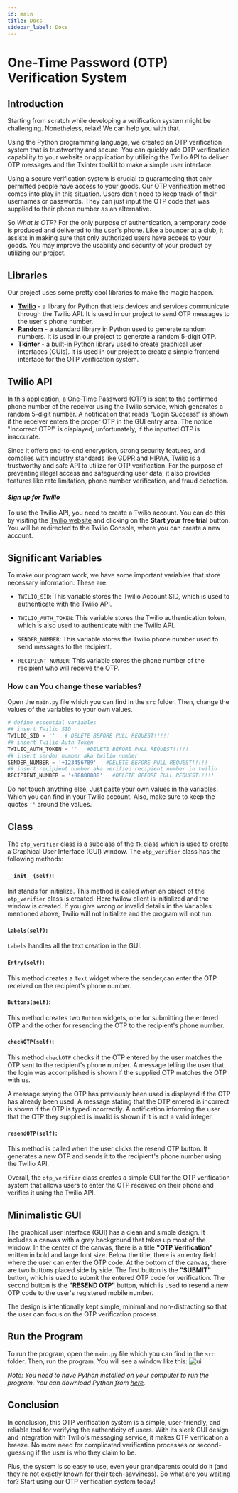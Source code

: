 ```yaml
---
id: main
title: Docs
sidebar_label: Docs
---
```


# One-Time Password (OTP) Verification System
## Introduction
Starting from scratch while developing a verification system might be challenging. Nonetheless, relax! We can help you with that.


Using the Python programming language, we created an OTP verification system that is trustworthy and secure. You can quickly add OTP verification capability to your website or application by utilizing the Twilio API to deliver OTP messages and the Tkinter toolkit to make a simple user interface.


Using a secure verification system is crucial to guaranteeing that only permitted people have access to your goods. Our OTP verification method comes into play in this situation. Users don't need to keep track of their usernames or passwords. They can just input the OTP code that was supplied to their phone number as an alternative.


So *What is OTP*? For the only purpose of authentication, a temporary code is produced and delivered to the user's phone. Like a bouncer at a club, it assists in making sure that only authorized users have access to your goods. You may improve the usability and security of your product by utilizing our project.

## Libraries

Our project uses some pretty cool libraries to make the magic happen. 

- **[Twilio](https://www.twilio.com/docs/libraries/python)** -  a library for Python that lets devices and services communicate through the Twilio API. It is used in our project to send OTP messages to the user's phone number.
- **[Random](https://docs.python.org/3/library/random.html)** - a standard library in Python used to generate random numbers. It is used in our project to generate a random 5-digit OTP.
- **[Tkinter](https://docs.python.org/3/library/tkinter.html)** - a built-in Python library used to create graphical user interfaces (GUIs). It is used in our project to create a simple frontend interface for the OTP verification system.

## Twilio API
In this application, a One-Time Password (OTP) is sent to the confirmed phone number of the receiver using the Twilio service, which generates a random 5-digit number. A notification that reads "Login Success!" is shown if the receiver enters the proper OTP in the GUI entry area. The notice "Incorrect OTP!" is displayed, unfortunately, if the inputted OTP is inaccurate.

Since it offers end-to-end encryption, strong security features, and complies with industry standards like GDPR and HIPAA, Twilio is a trustworthy and safe API to utilize for OTP verification. For the purpose of preventing illegal access and safeguarding user data, it also provides features like rate limitation, phone number verification, and fraud detection.

#### *Sign up for Twilio*
To use the Twilio API, you need to create a Twilio account. You can do this by visiting the [Twilio website](https://www.twilio.com/try-twilio) and clicking on the **Start your free trial** button. You will be redirected to the Twilio Console, where you can create a new account.

## Significant Variables 
To make our program work, we have some important variables that store necessary information. These are:

- `TWILIO_SID`: This variable stores the Twilio Account SID, which is used to authenticate with the Twilio API.

- `TWILIO_AUTH_TOKEN`: This variable stores the Twilio authentication token, which is also used to authenticate with the Twilio API.

- `SENDER_NUMBER`: This variable stores the Twilio phone number used to send messages to the recipient.

- `RECIPIENT_NUMBER`: This variable stores the phone number of the recipient who will receive the OTP.

### How can You change these variables?
Open the `main.py` file which you can find in the `src` folder. Then, change the values of the variables to your own values.
```py
# define essential variables
## insert Twilio SID 
TWILIO_SID = ''   # DELETE BEFORE PULL REQUEST!!!!!
## insert Twilio Auth Token
TWILIO_AUTH_TOKEN = ''   #DELETE BEFORE PULL REQUEST!!!!!
## insert sender number aka twilio number
SENDER_NUMBER = '+123456789'   #DELETE BEFORE PULL REQUEST!!!!!
## insert recipient number aka verified recipient number in twilio
RECIPIENT_NUMBER = '+88888888'   #DELETE BEFORE PULL REQUEST!!!!!
```
Do not touch anything else, Just paste your own values in the variables.
Which you can find in your Twilio account.
Also, make sure to keep the quotes `''` around the values.

## Class

The `otp_verifier` class is a subclass of the `Tk` class which is used to create a Graphical User Interface (GUI) window.
The `otp_verifier` class has the following methods:

#### `__init__(self)`: 
Init stands for initialize. This method is called when an object of the `otp_verifier` class is created.
Here twilow client is initialized and the window is created.
If you give wrong or invalid details in the Variables mentioned above, Twilio will not Initialize and the program will not run. 


#### `Labels(self)`:
`Labels` handles all the text creation in the GUI. 

#### `Entry(self)`:
This method creates a `Text` widget where the sender,can enter the OTP received on the recipient's phone number.

#### `Buttons(self)`:
This method creates two `Button` widgets, one for submitting the entered OTP and the other for resending the OTP to the recipient's phone number.

#### `checkOTP(self)`:
This method `checkOTP` checks if the OTP entered by the user matches the OTP sent to the recipient's phone number. A message telling the user that the login was accomplished is shown if the supplied OTP matches the OTP with us.

A message saying the OTP has previously been used is displayed if the OTP has already been used. A message stating that the OTP entered is incorrect is shown if the OTP is typed incorrectly. A notification informing the user that the OTP they supplied is invalid is shown if it is not a valid integer.

#### `resendOTP(self)`:
This method is called when the user clicks the resend OTP button. It generates a new OTP and sends it to the recipient's phone number using the Twilio API.


Overall, the `otp_verifier` class creates a simple GUI for the OTP verification system that allows users to enter the OTP received on their phone and verifies it using the Twilio API.

## Minimalistic GUI
The graphical user interface (GUI) has a clean and simple design. 
It includes a canvas with a grey background that takes up most of the window. 
In the center of the canvas, there is a title **"OTP Verification"** written in bold and large font size. Below the title, there is an entry field where the user can enter the OTP code. At the bottom of the canvas, there are two buttons placed side by side. The first button is the **"SUBMIT"** button, which is used to submit the entered OTP code for verification. The second button is the **"RESEND OTP"** button, which is used to resend a new OTP code to the user's registered mobile number. 

The design is intentionally kept simple, minimal and non-distracting so that the user can focus on the OTP verification process.


## Run the Program
To run the program, open the `main.py` file which you can find in the `src` folder. Then, run the program. You will see a window like this:
![ui](./assets/ui.png)

*Note: You need to have Python installed on your computer to run the program. 
You can download Python from [here](https://www.python.org/downloads/).*


## Conclusion
In conclusion, this OTP verification system is a simple, user-friendly, and reliable tool for verifying the authenticity of users. With its sleek GUI design and integration with Twilio's messaging service, it makes OTP verification a breeze. No more need for complicated verification processes or second-guessing if the user is who they claim to be. 

Plus, the system is so easy to use, even your grandparents could do it (and they're not exactly known for their tech-savviness). So what are you waiting for? Start using our OTP verification system today!